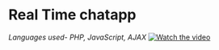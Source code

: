 # Real Time chatapp
*Languages used- PHP, JavaScript, AJAX*
[![Watch the video](https://i.imgur.com/vKb2F1B.png)](https://drive.google.com/file/d/1BPo-T9em8sBednXy72rV-UKCy9-2q_W4/view?usp=sharing)
